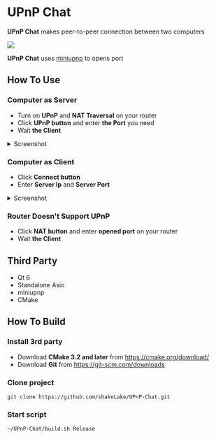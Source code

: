 # UPnP Chat

**UPnP Chat** makes peer-to-peer connection between two computers

<kbd>
    <img src="https://user-images.githubusercontent.com/99725123/230795307-2b1e081d-2aa9-4325-ae0d-04c25fab71b8.png"/>
</kbd>

**UPnP Chat** uses [miniupnp](https://github.com/miniupnp/miniupnp) to opens port

## How To Use

### Computer as Server
* Turn on **UPnP** and **NAT Traversal** on your router
* Click **UPnP button** and enter **the Port** you need
* Wait **the Client**
<details>
    <summary>Screenshot</summary>
    <kbd>
        <img src="https://user-images.githubusercontent.com/99725123/230796605-ee5fc252-29b0-4f1d-b96a-d4329d48972e.png"/>
    </kbd>
</details>

### Computer as Client 
* Click **Connect button**
* Enter **Server Ip** and **Server Port** 
<details>
    <summary>Screenshot</summary>
    <kbd>
        <img src="https://user-images.githubusercontent.com/99725123/230796588-77cb8035-e45f-4273-b9bc-cf7dcb896e6e.png"/>
    </kbd>
</details>

### Router Doesn't Support UPnP
* Click **NAT button** and enter **opened port** on your router
* Wait **the Client**

## Third Party
* Qt 6 
* Standalone Asio
* miniupnp
* CMake

## How To Build

### Install 3rd party
* Download **CMake 3.2 and later** from https://cmake.org/download/
* Download **Git** from https://git-scm.com/downloads

### Clone project
```
git clone https://github.com/shakeLake/UPnP-Chat.git
```

### Start script
```
~/UPnP-Chat/build.sh Release
```
